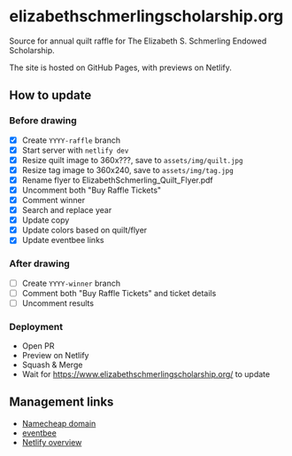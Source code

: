 # elizabethschmerlingscholarship.org

Source for annual quilt raffle for The Elizabeth S. Schmerling Endowed Scholarship.

The site is hosted on GitHub Pages, with previews on Netlify.

## How to update

### Before drawing

- [x] Create `YYYY-raffle` branch
- [x] Start server with `netlify dev`
- [x] Resize quilt image to 360x???, save to `assets/img/quilt.jpg`
- [x] Resize tag image to 360x240, save to `assets/img/tag.jpg`
- [x] Rename flyer to ElizabethSchmerling_Quilt_Flyer.pdf
- [x] Uncomment both "Buy Raffle Tickets"
- [x] Comment winner
- [x] Search and replace year
- [x] Update copy
- [x] Update colors based on quilt/flyer
- [x] Update eventbee links

### After drawing

- [ ] Create `YYYY-winner` branch
- [ ] Comment both "Buy Raffle Tickets" and ticket details
- [ ] Uncomment results

### Deployment

- Open PR
- Preview on Netlify
- Squash & Merge
- Wait for <https://www.elizabethschmerlingscholarship.org/> to update

## Management links

- [Namecheap domain](https://ap.www.namecheap.com/domains/domaincontrolpanel/elizabethschmerlingscholarship.org/domain)
- [eventbee](https://www.eventbee.com/myevents/home)
- [Netlify overview](https://app.netlify.com/sites/elizabethschmerlingscholarship/overview)
